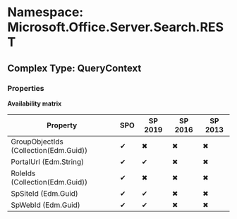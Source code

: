 # Namespace: Microsoft.Office.Server.Search.REST

## Complex Type: QueryContext

### Properties

**Availability matrix**

Property | SPO | SP 2019 | SP 2016 | SP 2013
----------|-----|---------|---------|--------
GroupObjectIds (Collection(Edm.Guid)) | ✔ | ✖ | ✖ | ✖
PortalUrl (Edm.String) | ✔ | ✔ | ✖ | ✖
RoleIds (Collection(Edm.Guid)) | ✔ | ✖ | ✖ | ✖
SpSiteId (Edm.Guid) | ✔ | ✔ | ✖ | ✖
SpWebId (Edm.Guid) | ✔ | ✔ | ✖ | ✖
